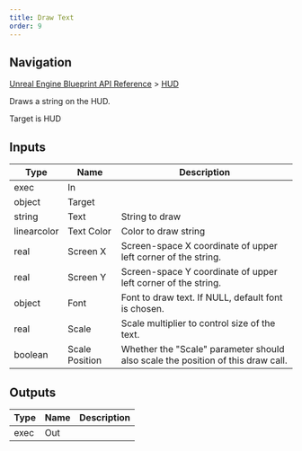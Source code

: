 ```yaml
---
title: Draw Text
order: 9
---
```

## Navigation

[Unreal Engine Blueprint API Reference](https://dev.epicgames.com/documentation/en-us/unreal-engine/BlueprintAPI) > [HUD](https://dev.epicgames.com/documentation/en-us/unreal-engine/BlueprintAPI/HUD)

Draws a string on the HUD.

Target is HUD

## Inputs

| Type | Name | Description |
| --- | --- | --- |
| exec | In |  |
| object | Target |  |
| string | Text | String to draw |
| linearcolor | Text Color | Color to draw string |
| real | Screen X | Screen-space X coordinate of upper left corner of the string. |
| real | Screen Y | Screen-space Y coordinate of upper left corner of the string. |
| object | Font | Font to draw text. If NULL, default font is chosen. |
| real | Scale | Scale multiplier to control size of the text. |
| boolean | Scale Position | Whether the "Scale" parameter should also scale the position of this draw call. |

## Outputs

| Type | Name | Description |
| --- | --- | --- |
| exec | Out |  |
